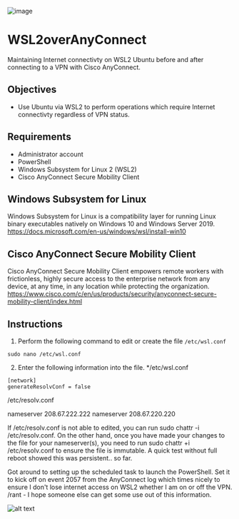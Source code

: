 ![image](https://user-images.githubusercontent.com/18665523/120369246-fe4f3a00-c2e0-11eb-9816-a46cbe89862f.png)
# WSL2overAnyConnect
Maintaining Internet connectivty on WSL2 Ubuntu before and after connecting to a VPN with Cisco AnyConnect.

## Objectives
* Use Ubuntu via WSL2 to perform operations which require Internet connectivty regardless of VPN status.

## Requirements
* Administrator account
* PowerShell
* Windows Subsystem for Linux 2 (WSL2) 
* Cisco AnyConnect Secure Mobility Client

## Windows Subsystem for Linux
Windows Subsystem for Linux is a compatibility layer for running Linux binary executables natively on Windows 10 and Windows Server 2019.
https://docs.microsoft.com/en-us/windows/wsl/install-win10

## Cisco AnyConnect Secure Mobility Client
Cisco AnyConnect Secure Mobility Client empowers remote workers with frictionless, highly secure access to the enterprise network from any device, at any time, in any location while protecting the organization.
https://www.cisco.com/c/en/us/products/security/anyconnect-secure-mobility-client/index.html

## Instructions
1. Perform the following command to edit or create the file ```/etc/wsl.conf```
```
sudo nano /etc/wsl.conf
```
2. Enter the following information into the file.
*/etc/wsl.conf
```
[network]
generateResolvConf = false
```
/etc/resolv.conf

nameserver 208.67.222.222
nameserver 208.67.220.220

If /etc/resolv.conf is not able to edited, you can run sudo chattr -i /etc/resolv.conf. On the other hand, once you have made your changes to the file for your nameserver(s), you need to run sudo chattr +i /etc/resolv.conf to ensure the file is immutable. A quick test without full reboot showed this was persistent.. so far.

Got around to setting up the scheduled task to launch the PowerShell. Set it to kick off on event 2057 from the AnyConnect log which times nicely to ensure I don't lose internet access on WSL2 whether I am on or off the VPN. /rant - I hope someone else can get some use out of this information.

![alt text](https://user-images.githubusercontent.com/18665523/120367990-83395400-c2df-11eb-9197-cf3a3524473e.png)

